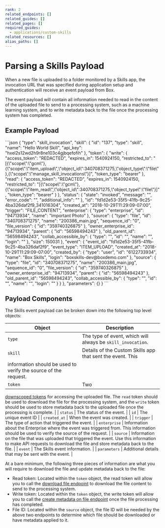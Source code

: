 ```yaml
---
rank: 2
related_endpoints: []
related_guides: []
related_pages: []
required_guides:
  - applications/custom-skills
related_resources: []
alias_paths: []
---
```


# Parsing a Skills Payload

When a new file is uploaded to a folder monitored by a Skills app, the
invocation URL that was specified during application setup and authentication
will receive an event payload from Box.

The event payload will contain all information needed to read in the content of
the uploaded file to send to a processing system, such as a machine learning
system, and to write metadata back to the file once the processing system has
completed.

## Example Payload

<Tabs>
  <Tab title='Skills JSON Payload'>
    ```json
    {
        "type": "skill_invocation",
        "skill": {
            "id": "137",
            "type": "skill",
            "name": "Hello World Skill",
            "api_key": "hxel2s12wd2h9r8ne103c4gjbqefofih"
        },
        "token": {
            "write": {
                "access_token": "REDACTED",
                "expires_in": 1540924150,
                "restricted_to": "[{\"scope\":\"gcm\"},{\"scope\":\"item_upload\",\"object_id\":340708371275,\"object_type\":\"file\"},{\"scope\":\"manage_skill_invocations\"}]",
                "token_type": "bearer"
            },
            "read": {
                "access_token": "REDACTED",
                "expires_in": 1540924150,
                "restricted_to": "[{\"scope\":\"gcm\"},{\"scope\":\"item_read\",\"object_id\":340708371275,\"object_type\":\"file\"}]",
                "token_type": "bearer"
            }
        },
        "status": {
            "state": "invoked",
            "message": "",
            "error_code": "",
            "additional_info": ""
        },
        "id": "fd1d2e53-35f5-41fb-9c25-4ba326daf2f9_341016304",
        "created_at": "2018-10-29T11:29:09-07:00",
        "trigger": "FILE_CONTENT",
        "enterprise": {
            "type": "enterprise",
            "id": "94713934",
            "name": "Important Photo"
        },
        "source": {
            "type": "file",
            "id": "340708371275",
            "name": "200386_main.jpg",
            "sequence_id": "0",
            "file_version": {
                "id": "359740326875"
            },
            "owner_enterprise_id": "94713934",
            "parent": {
                "id": "56598494243"
            },
            "old_parent_id": "56598494243",
            "collab_accessible_by": {
                "type": "",
                "id": "",
                "name": "",
                "login": ""
            },
            "size": 150031
        },
        "event": {
            "event_id": "fd1d2e53-35f5-41fb-9c25-4ba326daf2f9",
            "event_type": "ITEM_UPLOAD",
            "created_at": "2018-10-29T11:29:09-07:00",
            "created_by": {
                "type": "user",
                "id": "6122733934",
                "name": "Box Skills",
                "login": "boxskills-dev@boxdemo.com"
            },
            "source": {
                "type": "file",
                "id": "340708371275",
                "name": "200386_main.jpg",
                "sequence_id": "0",
                "file_version": {
                    "id": "359740326875"
                },
                "owner_enterprise_id": "94713934",
                "parent": {
                    "id": "56598494243"
                },
                "old_parent_id": "56598494243",
                "collab_accessible_by": {
                    "type": "",
                    "id": "",
                    "name": "",
                    "login": ""
                }
            }
        },
        "parameters": {}
    }
    ```
  </Tab>
</Tabs>

## Payload Components

The Skills event payload can be broken down into the following top level objects:

| Object | Description |
| ------ | ------ |
| `type` | The type of event, which will always be `skill_invocation`. |
| `skill` | Details of the Custom Skills app that sent the event. This
information should be used to verify the source of the request. |
| `token` | Two
[downscoped tokens](guide://authentication/access-tokens/downscope) for
accessing the uploaded file. The `read` token should be used to download the
file for the processing system, and the `write` token should be used to store
metadata back to the uploaded file once the processing is complete. |
| `status` | The status of the event. |
| `id` | The unique event ID |
| `created_at` | When the event was created. |
| `trigger` | The type of action that triggered the event. |
| `enterprise` | Information about the Enterprise where the event was triggered
from. This information should be used to verify the source of the request. |
| `source` | Information on the file that was uploaded that triggered the event.
Use this information to make API requests to download the file and store
metadata back to the file. |
| `event` | The Skills event information. |
| `parameters` | Additional details that may be sent with the event. |

At a bare minimum, the following three pieces of information are what you will
require to download the file and update metadata back to the file:

* Read token: Located within the `token` object, the read token will allow you
to call the [download file endpoint](endpoint://get_files_id) to download the
file content to send to the processing system.
* Write token: Located within the `token` object, the write token will allow
you to call the
[create metadata on file endpoint](endpoint://post_files_id_metadata_id_id)
once the file processing has completed.
* File ID: Located within the `source` object, the file ID will be needed by
the above two endpoints to determine which file should be downloaded or have
metadata applied to it.
